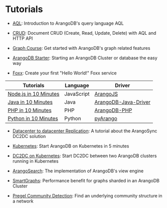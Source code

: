 Tutorials
=========

- [AQL](../../AQL/Tutorial/README.md):
  Introduction to ArangoDB's query language AQL

- [CRUD](https://www.arangodb.com/tutorials/arangodb-crud/):
  Document CRUD (Create, Read, Update, Delete) with AQL and HTTP API

- [Graph Course](https://www.arangodb.com/arangodb-graph-course/):
  Get started with ArangoDB's graph related features
  
- [ArangoDB Starter](Starter/README.md):
  Starting an ArangoDB Cluster or database the easy way
  
- [Foxx](../Foxx/GettingStarted.md):
  Create your first "Hello World!" Foxx service
  
 Tutorials | Language | Driver
----------|----------|---------
[Node.js in 10 Minutes](https://www.arangodb.com/tutorials/tutorial-node-js/) | JavaScript | [ArangoJS](https://github.com/arangodb/arangojs)
[Java in 10 Minutes](https://www.arangodb.com/tutorials/tutorial-sync-java-driver/) | Java | [ArangoDB-Java-Driver](https://github.com/arangodb/arangodb-java-driver)
[PHP in 10 Minutes](https://www.arangodb.com/tutorials/tutorial-php/)| PHP | [ArangoDB-PHP]( 	https://github.com/arangodb/arangodb-php)
[Python in 10 Minutes](https://www.arangodb.com/tutorials/tutorial-python/)| Python | [pyArango](https://github.com/tariqdaouda/pyArango)

- [Datacenter to datacenter Replication](DC2DC/README.md):
  A tutorial about the ArangoSync DC2DC solution

- [Kubernetes](Kubernetes/README.md):
  Start ArangoDB on Kubernetes in 5 minutes

- [DC2DC on Kubernetes](Kubernetes/DC2DC.md):
  Start DC2DC between two ArangoDB clusters running in Kubernetes 
  
- [ArangoSearch](https://www.arangodb.com/tutorials/arangosearch/):
  The implementation of ArangoDB's view engine

- [SmartGraphs](https://www.arangodb.com/using-smartgraphs-arangodb/):
  Performance benefit for graphs sharded in an ArangoDB Cluster

- [Pregel Community Detection](https://www.arangodb.com/using-smartgraphs-arangodb/):
  Find an underlying community structure in a network
